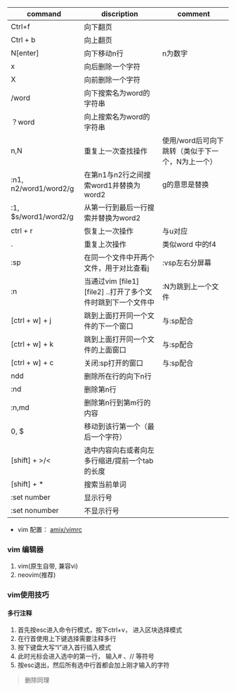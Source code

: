 | command | discription | comment|
|------|----------|---------|
|Ctrl+f| 向下翻页|
| Ctrl + b | 向上翻页|
| N[enter] | 向下移动n行| n为数字|
| x | 向后删除一个字符|
| X | 向前删除一个字符|
| /word | 向下搜索名为word的字符串 | 
| ？word | 向上搜索名为word的字符串|
| n,N | 重复上一次查找操作 | 使用/word后可向下跳转（类似于下一个，N为上一个）
| :n1, n2/word1/word2/g | 在第n1与n2行之间搜索word1并替换为word2| g的意思是替换
|:1, $s/word1/word2/g |从第一行到最后一行搜索并替换为word2
| ctrl + r |恢复上一次操作 | 与u对应
| . | 重复上次操作 | 类似word 中的f4|
| :sp | 在同一个文件中开两个文件，用于对比查看j|:vsp左右分屏幕
|:n |当通过vim [file1] [file2] ..打开了多个文件时跳到下一个文件中| :N为跳到上一个文件
| [ctrl + w] + j | 跳到上面打开同一个文件的下一个窗口|与:sp配合
| [ctrl + w] + k | 跳到上面打开同一个文件的上面窗口 | 与:sp配合
| [ctrl + w] + c | 关闭:sp打开的窗口 | 与:sp配合
| ndd | 删除所在行的向下n行 | 
| :nd | 删除第n行 | 
| :n,md | 删除第n行到第m行的内容 | 
|0, $|移动到该行第一个（最后一个字符）| 
|[shift] + >/<|选中内容向右或者向左多行缩进/提前一个tab的长度| 
|[shift] + \*|搜索当前单词| 
|:set number|显示行号| 
|:set nonumber|不显示行号| 

- vim 配置：
[amix/vimrc](https://github.com/amix/vimrc)
### vim 编辑器
1. vim(原生自带, 兼容vi)
2. neovim(推荐)
### vim使用技巧
#### 多行注释
1. 首先按esc进入命令行模式，按下ctrl+v， 进入区块选择模式
2. 在行首使用上下键选择需要注释多行
3. 按下键盘大写“I”进入首行插入模式
4. 此时光标会进入选中的第一行， 输入# 、// 等符号
5. 按esc退出，然后所有选中行首都会加上刚才输入的字符
> 删除同理